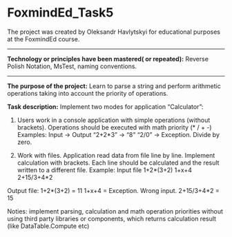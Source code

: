 # FoxmindEd_Task5
The project was created by Oleksandr Havlytskyi for educational purposes at the FoxmindEd course.
____
**Technology or principles have been mastered( or repeated):** Reverse Polish Notation, MsTest, naming conventions.
____
**The purpose of the project:** Learn to parse a string and perform arithmetic operations taking into account the priority of operations.

**Task description:**
Implement two modes for application “Calculator”:

1) Users work in a console application with simple operations (without brackets). Operations should be executed with math priority (* / + -)
Examples:
Input -> Output
“2+2*3” -> “8”
“2/0” -> Exception. Divide by zero.

2) Work with files. Application read data from file line by line. Implement calculation with brackets. Each line should be calculated and the result written to a different file.
Example:
Input file 
1+2*(3+2)
1+x+4
2+15/3+4*2

Output file:
1+2*(3+2) = 11
1+x+4 = Exception. Wrong input.
2+15/3+4*2 = 15

 
Noties: implement parsing, calculation and math operation priorities without using third party libraries or components, which returns calculation result (like DataTable.Compute etc)

